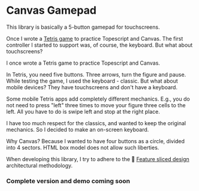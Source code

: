 # Canvas Gamepad
This library is basically a 5-button gamepad for touchscreens.

Once I wrote a [Tetris game](https://github.com/fish-liqueur/tetris) to practice Topescript and Canvas. The first controller I started to support was, of course, the keyboard. But what about touchscreens?

I once wrote a Tetris game to practice Topescript and Canvas.

In Tetris, you need five buttons. Three arrows, turn the figure and pause. While testing the game, I used the keyboard - classic. But what about mobile devices? They have touchscreens and don't have a keyboard.

Some mobile Tetris apps add completely different mechanics. E.g., you do not need to press "left" three times to move your figure three cells to the left. All you have to do is swipe left and stop at the right place.

I have too much respect for the classics, and wanted to keep the original mechanics. So I decided to make an on-screen keyboard.

Why Canvas? Because I wanted to have four buttons as a circle, divided into 4 sectors. HTML box model does not allow such liberties.

When developing this library, I try to adhere to the 🍰 [Feature sliced design](https://feature-sliced.design/) architectural methodology.

### Complete version and demo coming soon